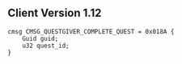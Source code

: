 ## Client Version 1.12

```rust,ignore
cmsg CMSG_QUESTGIVER_COMPLETE_QUEST = 0x018A {
    Guid guid;    
    u32 quest_id;    
}

```
